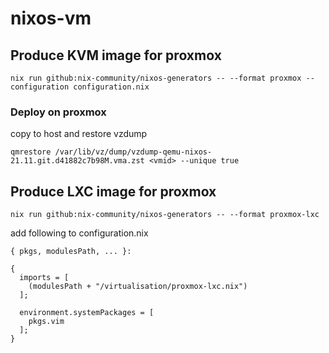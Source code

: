 # nixos-vm


## Produce KVM image for proxmox
```
nix run github:nix-community/nixos-generators -- --format proxmox --configuration configuration.nix
```

### Deploy on proxmox
copy to host and restore vzdump
```
qmrestore /var/lib/vz/dump/vzdump-qemu-nixos-21.11.git.d41882c7b98M.vma.zst <vmid> --unique true
```

## Produce LXC image for proxmox
```
nix run github:nix-community/nixos-generators -- --format proxmox-lxc
```

add following to configuration.nix

```
{ pkgs, modulesPath, ... }:

{
  imports = [
    (modulesPath + "/virtualisation/proxmox-lxc.nix")
  ];

  environment.systemPackages = [
    pkgs.vim
  ];
}
```
